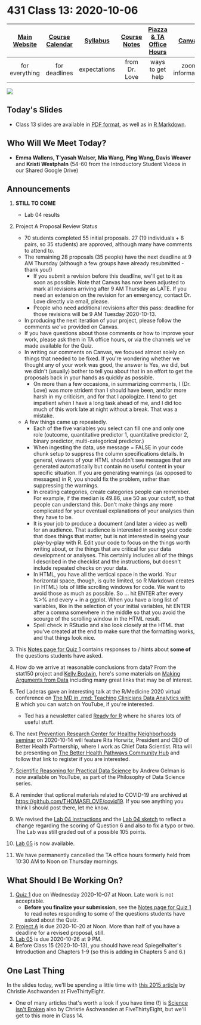 # 431 Class 13: 2020-10-06

[Main Website](https://thomaselove.github.io/431/) | [Course Calendar](https://thomaselove.github.io/431/calendar.html) | [Syllabus](https://thomaselove.github.io/431-2020-syllabus/) | [Course Notes](https://thomaselove.github.io/431-notes/) | [Piazza & TA Office Hours](https://thomaselove.github.io/431/contact.html) | [Canvas](https://canvas.case.edu) | [Data and Code](https://thomaselove.github.io/431/data_index.html)
:-----------: | :--------------: | :----------: | :---------: | :-------------: | :-----------: | :------------:
for everything | for deadlines | expectations | from Dr. Love | ways to get help | zoom information | for downloads

![](https://github.com/THOMASELOVE/431-2020/blob/master/classes/class13/images/gelfand.png)

## Today's Slides

- Class 13 slides are available in [PDF format](https://github.com/THOMASELOVE/431-2020/blob/master/classes/class13/431_class-13-slides_2020.pdf), as well as in [R Markdown](https://github.com/THOMASELOVE/431-2020/blob/master/classes/class13/431_class-13-slides_2020.Rmd).

## Who Will We Meet Today?

- **Emma Wallens, T'yasah Walser, Mia Wang, Ping Wang, Davis Weaver** and **Kristi Westphaln** (54-60 from the Introductory Student Videos in our Shared Google Drive)

## Announcements

1. **STILL TO COME**
    - Lab 04 results

2. Project A Proposal Review Status
    - 70 students completed 55 initial proposals. 27 (19 individuals + 8 pairs, so 35 students) are approved, although many have comments to attend to.
    - The remaining 28 proposals (35 people) have the next deadline at 9 AM Thursday (although a few groups have already resubmitted - thank you!)
        - If you submit a revision before this deadline, we'll get to it as soon as possible. Note that Canvas has now been adjusted to mark all revisions arriving after 9 AM Thursday as LATE. If you need an extension on the revision for an emergency, contact Dr. Love directly via email, please.
        - People who need additional revisions after this pass: deadline for those revisions will be 9 AM Tuesday 2020-10-13.
    - In producing the next iteration of your project, please follow the comments we've provided on Canvas. 
    - If you have questions about those comments or how to improve your work, please ask them in TA office hours, or via the channels we've made available for the Quiz.
    - In writing our comments on Canvas, we focused almost solely on things that needed to be fixed. If you're wondering whether we thought any of your work was good, the answer is Yes, we did, but we didn't (usually) bother to tell you about that in an effort to get the proposals back in your hands as quickly as possible. 
        - On more than a few occasions, in summarizing comments, I (Dr. Love) was more strident than I should have been, and/or more harsh in my criticism, and for that I apologize. I tend to get impatient when I have a long task ahead of me, and I did too much of this work late at night without a break. That was a mistake.
    - A few things came up repeatedly.
        - Each of the five variables you select can fill one and only one role (outcome, quantitative predictor 1, quantitative predictor 2, binary predictor, multi-categorical predictor.) 
        - When ingesting the data, use message = FALSE in your code chunk setup to suppress the column specifications details. In general, viewers of your HTML shouldn't see messages that are generated automatically but contain no useful content in your specific situation. If you are generating warnings (as opposed to messages) in R, you should fix the problem, rather than suppressing the warnings.
        - In creating categories, create categories people can remember. For example, if the median is 49.86, use 50 as your cutoff, so that people can understand this. Don't make things any more complicated for your eventual explanations of your analyses than they have to be.
        - It is your job to produce a document (and later a video as well) for an audience. That audience is interested in seeing your code that does things that matter, but is not interested in seeing your play-by-play with R. Edit your code to focus on the things worth writing about, or the things that are critical for your data development or analyses. This certainly includes all of the things I described in the checklist and the instructions, but doesn't include repeated checks on your data.
        - In HTML, you have all the vertical space in the world. Your horizontal space, though, is quite limited, so R Markdown creates (in HTML) lots of little scrolling windows for code. We want to avoid those as much as possible. So ... hit ENTER after every %>% and every + in a ggplot. When you have a long list of variables, like in the selection of your initial variables, hit ENTER after a comma somewhere in the middle so that you avoid the scourge of the scrolling window in the HTML result.
        - Spell check in RStudio and also look closely at the HTML that you've created at the end to make sure that the formatting works, and that things look nice.
        
3. This [Notes page for Quiz 1](https://github.com/THOMASELOVE/431-2020/blob/master/quizzes/quiz1/notes.md) contains responses to / hints about **some of** the questions students have asked.

4. How do we arrive at reasonable conclusions from data? From the stat150 project and [Kelly Bodwin](https://twitter.com/kellybodwin), here's some materials on [Making Arguments from Data](https://stat150.blog/post/01-evidence/) including many great links that may be of interest.

5. Ted Laderas gave an interesting talk at the R/Medicine 2020 virtual conference on [The MD in .rmd: Teaching Clinicians Data Analytics with R](https://www.youtube.com/watch?v=AexI0lZ7J-o) which you can watch on YouTube, if you're interested.
    - Ted has a newsletter called [Ready for R](https://tinyletter.com/ready4r/archive) where he shares lots of useful stuff.

6. The next [Prevention Research Center for Healthy Neighborhoods seminar](http://www.prchn.org/seminar) on 2020-10-14 will feature Rita Horwitz, President and CEO of Better Health Partnership, where I work as Chief Data Scientist. Rita will be presenting on [The Better Health Pathways Community Hub](https://cwru.zoom.us/webinar/register/WN_GtO_UX54QESF73sEfjEpgA) and follow that link to register if you are interested.

7. [Scientific Reasoning for Practical Data Science](https://www.youtube.com/watch?v=R6mq5Esjzfw) by Andrew Gelman is now available on YouTube, as part of the Philosophy of Data Science series.

8. A reminder that optional materials related to COVID-19 are archived at https://github.com/THOMASELOVE/covid19. If you see anything you think I should post there, let me know.

9. We revised the [Lab 04 instructions](https://github.com/THOMASELOVE/431-2020/blob/master/labs/lab04/lab04.md) and the [Lab 04 sketch](https://github.com/THOMASELOVE/431-2020/blob/master/labs/lab04) to reflect a change regarding the scoring of Question 6 and also to fix a typo or two. The Lab was still graded out of a possible 105 points.

10. [Lab 05](https://github.com/THOMASELOVE/431-2020/blob/master/labs/lab05/lab05.md) is now available.

11. We have permanently cancelled the TA office hours formerly held from 10:30 AM to Noon on Thursday mornings.

## What Should I Be Working On?

1. [Quiz 1](https://github.com/THOMASELOVE/431-2020/blob/master/quizzes/quiz1/quiz1.md) due on Wednesday 2020-10-07 at Noon. Late work is not acceptable.
    - **Before you finalize your submission**, see the [Notes page for Quiz 1](https://github.com/THOMASELOVE/431-2020/blob/master/quizzes/quiz1/notes.md) to read notes responding to some of the questions students have asked about the Quiz.
2. [Project A](https://thomaselove.github.io/431-2020-projectA/) is due 2020-10-20 at Noon. More than half of you have a deadline for a revised proposal, still.
3. [Lab 05](https://github.com/THOMASELOVE/431-2020/blob/master/labs/lab05/lab05.md) is due 2020-10-26 at 9 PM.
4. Before Class 15 (2020-10-13), you should have read Spiegelhalter's Introduction and Chapters 1-9 (so this is adding in Chapters 5 and 6.)

## One Last Thing

In the slides today, we'll be spending a little time with [this 2015 article](https://fivethirtyeight.com/features/not-even-scientists-can-easily-explain-p-values/) by Christie Aschwanden at FiveThirtyEight.

- One of many articles that's worth a look if you have time (!) is [Science isn't Broken](https://fivethirtyeight.com/features/science-isnt-broken/) also by Christie Aschwanden at FiveThirtyEight, but we'll get to this more in Class 14.

